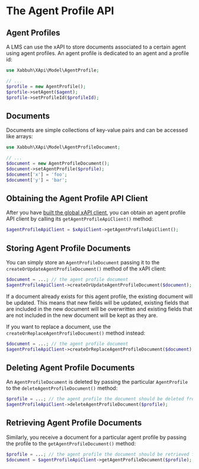 The Agent Profile API
=====================

Agent Profiles
--------------

A LMS can use the xAPI to store documents associated to a certain agent using
agent profiles. An agent profile is dedicated to an agent and a profile id:

```php
use Xabbuh\XApi\Model\AgentProfile;

// ...
$profile = new AgentProfile();
$profile->setAgent($agent);
$profile->setProfileId($profileId);
```

Documents
---------

Documents are simple collections of key-value pairs and can be accessed like arrays:

```php
use Xabbuh\XApi\Model\AgentProfileDocument;

// ...
$document = new AgentProfileDocument();
$document->setAgentProfile($profile);
$document['x'] = 'foo';
$document['y'] = 'bar';
```

Obtaining the Agent Profile API Client
--------------------------------------

After you have [built the global xAPI client](client.md), you can obtain an agent
profile API client by calling its ``getAgentProfileApiClient()`` method:

```php
$agentProfileApiClient = $xApiClient->getAgentProfileApiClient();
```

Storing Agent Profile Documents
-------------------------------

You can simply store an ``AgentProfileDocument`` passing it to the
``createOrUpdateAgentProfileDocument()`` method of the xAPI client:

```php
$document = ...; // the agent profile document
$agentProfileApiClient->createOrUpdateAgentProfileDocument($document);
```

If a document already exists for this agent profile, the existing document will
be updated. This means that new fields will be updated, existing fields that are
included in the new document will be overwritten and existing fields that are
not included in the new document will be kept as they are.

If you want to replace a document, use the ``createOrReplaceAgentProfileDocument()``
method instead:

```php
$document = ...; // the agent profile document
$agentProfileApiClient->createOrReplaceAgentProfileDocument($document);
```

Deleting Agent Profile Documents
--------------------------------

An ``AgentProfileDocument`` is deleted by passing the particular ``AgentProfile``
to the ``deleteAgentProfileDocument()`` method:

```php
$profile = ...; // the agent profile the document should be deleted from
$agentProfileApiClient->deleteAgentProfileDocument($profile);
```

Retrieving Agent Profile Documents
----------------------------------

Similarly, you receive a document for a particular agent profile by passing the
profile to the ``getAgentProfileDocument()`` method:

```php
$profile = ...; // the agent profile the document should be retrieved from
$document = $agentProfileApiClient->getAgentProfileDocument($profile);
```

